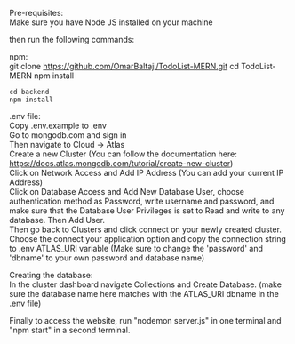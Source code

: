 Pre-requisites:<br/>
    Make sure you have Node JS installed on your machine

then run the following commands:

npm: <br/>
    git clone https://github.com/OmarBaltaji/TodoList-MERN.git
    cd TodoList-MERN
    npm install

    cd backend
    npm install

.env file:<br/>
    Copy .env.example to .env<br/>
    Go to mongodb.com and sign in<br/>
    Then navigate to Cloud -> Atlas<br/>
    Create a new Cluster (You can follow the documentation here: https://docs.atlas.mongodb.com/tutorial/create-new-cluster)<br/>
    Click on Network Access and Add IP Address (You can add your current IP Address)<br/>
    Click on Database Access and Add New Database User, choose authentication method as Password, write username and password, and make sure that the Database User Privileges is set to Read and write to any database. Then Add User.<br/>
    Then go back to Clusters and click connect on your newly created cluster. Choose the connect your application option and copy the connection string to .env ATLAS_URI variable (Make sure to change the 'password' and 'dbname' to your own password and database name)<br/>

Creating the database:<br/>
    In the cluster dashboard navigate Collections and Create Database. (make sure the database name here matches with the ATLAS_URI dbname in the .env file)

Finally to access the website, run "nodemon server.js" in one terminal and "npm start" in a second terminal.